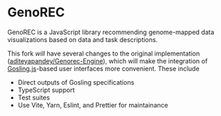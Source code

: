 # GenoREC
GenoREC is a JavaScript library recommending genome-mapped data visualizations based on data and task descriptions.

This fork _will_ have several changes to the original implementation ([aditeyapandey/Genorec-Engine](https://github.com/aditeyapandey/Genorec-Engine)), which will make the integration of [Gosling.js](https://github.com/gosling-lang/gosling.js)-based user interfaces more convenient. These include

* Direct outputs of Gosling specifications
* TypeScript support
* Test suites
* Use Vite, Yarn, Eslint, and Prettier for maintainance

<!-- 

## NPM 

https://www.npmjs.com/package/genorec-engine

## Prerequisites

Install Node version v 12 or higher.

## Installation

> npm install genorec-engine

If you have a package.json file created in your project, you can also save the library to your package.json file.

> npm install --save genorec-engine

## How to use the library

1. Import the library in your script file

> var genorec = require("genorec-engine")

2. To execute the code and get recommendation spec, you will need to the getRecommendation method and pass it an 'input spec' file.

> var recommendationSpec = genorec.getRecommendation(inputSpec)

## Input Spec

Currently, genorec-engine is designed to work with genorec web application. We recommend you check out the web application for genorec-engine.

https://github.com/aditeyapandey/Genorec-Client

To use genorec-engine independently, you can ues a sample input spec file. 

```javascript

{
    "sequences": [
        {   
        "sequenceId":"sequence_0",
        "sequenceName":"XYZ", 
        "interFeatureTasks":{"compare":[],"correlate":[]},
            "features":
            [
                { 
                    "featureId":"feature_0",
                    "featureGranularity":"segment",
                    "featureDensity":"sparse",
                    "featureLabel": "Random",
                    "featureInterconnection": true,
                    "denseInterconnection": false,
                    "intraFeatureTasks":[],
                    "interactivity":false,
                    "attr":
                    [
                        {
                            "attrId":"attribute_0",
                            "dataType":"categorical",
                            "intraAttrTask":["identify"]
                        },
                        {
                            "attrId":"attribute_1",
                            "dataType":"quantitative",
                            "intraAttrTask":["identify","compare"]
                        },
                        {
                            "attrId":"attribute_2",
                            "dataType":"quantitative",
                            "intraAttrTask":["identify","compare"]
                        }
                    ]
                }
            ]
    }],
    "intraSequenceTask": {"connectedNodes":[],"sequenceConservation":[],"edgeValues":[]},
    "denseConnection": false,
    "sparseConnection": false}
```
## Output Spec

The output recommendation spec of genore-engine contains information about the recommended visualization. 

```javascript
{
  "recommendation_0": {
    "recommendationStage": 5,
    "arrangement": "circularStacked",
    "predictionScore": 0.6666666666666667,
    "visDetails": {
      "Sequence_0": {
        "recommendationStage": 4,
        "trackAlignment": "stacked",
        "visDetails": {
          "TrackGroup_0": {
            "recommendationStage": 3,
            "layout": "circular",
            "predictionScore": 0.16666666666666663,
            "visDetails": {
              "Track_0": {
                "recommendationStage": 2,
                "groupingTechnique": "combined",
                "visDetails": {
                  "Attribute_0": {
                    "recommendationStage": 1,
                    "encoding": "intervalBarchartCN",
                    "predictionScore": 0.6
                  },
                  "Attribute_1": {
                    "recommendationStage": 1,
                    "encoding": "intervalBarchart",
                    "predictionScore": 0.8
                  }
                }
              },
              "Track_1": {
                "recommendationStage": 2,
                "groupingTechnique": "none",
                "visDetails": {
                  "Attribute_0": {
                    "recommendationStage": 1,
                    "encoding": "intervalBarchart",
                    "predictionScore": 0.8
                  }
                }
              }
            },
            "interconnection": true,
            "granularity": "segment",
            "availability": "sparse"
          }
        }
      }
    },
    "sequenceInterconnection": false,
    "connectionType": "sparse"
  },
  "tasks": ["explore"]
}

```
-->
